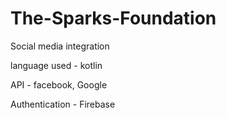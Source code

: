 # The-Sparks-Foundation
Social media integration

language used - kotlin

API - facebook, Google

Authentication - Firebase
